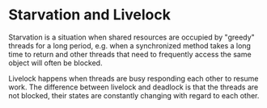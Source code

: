 # Starvation and Livelock

Starvation is a situation when shared resources are occupied by "greedy" threads for a long period, e.g. when a synchronized method takes a long time to return and other threads that need to frequently access the same object will often be blocked.

Livelock happens when threads are busy responding each other to resume work. The difference between livelock and deadlock is that the threads are not blocked, their states are constantly changing with regard to each other.
